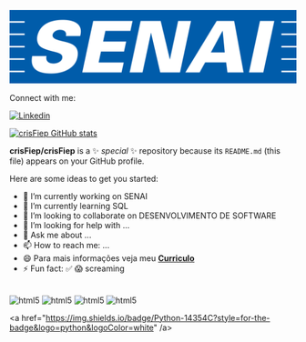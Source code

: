 ![logo](https://github.com/crisFiep/crisFiep/blob/main/senai.png)


Connect with me:

[![Linkedin](https://img.shields.io/badge/LinkedIn-0077B5?style=for-the-badge&logo=linkedin&logoColor=white)](https://www.linkedin.com/in/cristiangriebler/)

[![crisFiep GitHub stats](https://github-readme-stats.vercel.app/api?username=crisFiep)](https://github.com/crisFiep/github-readme-stats)

**crisFiep/crisFiep** is a ✨ _special_ ✨ repository because its `README.md` (this file) appears on your GitHub profile.

Here are some ideas to get you started:

- 🔭 I’m currently working on SENAI
- 🌱 I’m currently learning SQL
- 👯 I’m looking to collaborate on DESENVOLVIMENTO DE SOFTWARE
- 🤔 I’m looking for help with ...
- 💬 Ask me about ...
- 📫 How to reach me: ...
- 😄 Para mais informações veja meu <a href="https://github.com/crisFiep/crisFiep/blob/main/CV24.pdf" class="nav-link"> **Curriculo** </a> 
- ⚡ Fun fact: ✅
 😱 screaming

<div style ="display: inline_block"><br/>
 <img align="center" alt="html5" src="https://img.shields.io/badge/Scala-DC322F?style=for-the-badge&logo=scala&logoColor=white" />
 <img align="center" alt="html5" src="https://img.shields.io/badge/Lua-2C2D72?style=for-the-badge&logo=lua&logoColor=white" />
 <img align="center" alt="html5" src="https://img.shields.io/badge/Angular-DD0031?style=for-the-badge&logo=angular&logoColor=white" />
 <img align="center" alt="html5" src="https://img.shields.io/badge/Django-092E20?style=for-the-badge&logo=django&logoColor=white" />
</div>

<a href="https://img.shields.io/badge/Python-14354C?style=for-the-badge&logo=python&logoColor=white" /a>
